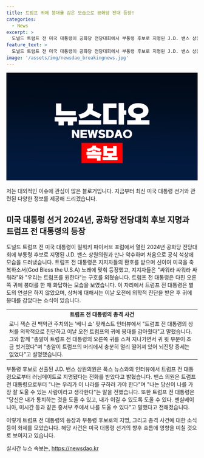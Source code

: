```yaml
---
title: 트럼프 귀에 붕대를 감은 모습으로 공화당 전대 등장!
categories:
  - News
excerpt: >
  도널드 트럼프 전 미국 대통령이 공화당 전당대회에서 부통령 후보로 지명된 J.D. 밴스 상원의원과 만나 악수하며 대선에 참여 의사를 공식화했다. 트럼프는 귀를 총에 맞고 이틀 만에 나섰지만, 다친 부분으로부터 멀리 떨어져 뇌진탕 증세는 없다고 전 백악관 주치의가 밝혔다. 밴스 의원은 트럼프 전 대통령을 러닝메이트로 선택한 전화를 받았고, 트럼프는 밴스를 통해 중서부 주들에서의 승리를 이끌어낼 수 있다고 말했다. 트럼프의 참석으로 지지자들은 열광하며 전당대회는 초미에 몰려들었다.
feature_text: >
  도널드 트럼프 전 미국 대통령이 공화당 전당대회에서 부통령 후보로 지명된 J.D. 밴스 상원의원과 만나 악수하며 대선에 참여 의사를 공식화했다. 트럼프는 귀를 총에 맞고 이틀 만에 나섰지만, 다친 부분으로부터 멀리 떨어져 뇌진탕 증세는 없다고 전 백악관 주치의가 밝혔다. 밴스 의원은 트럼프 전 대통령을 러닝메이트로 선택한 전화를 받았고, 트럼프는 밴스를 통해 중서부 주들에서의 승리를 이끌어낼 수 있다고 말했다. 트럼프의 참석으로 지지자들은 열광하며 전당대회는 초미에 몰려들었다.
image: '/assets/img/newsdao_breakingnews.jpg'
---
```


<p><img src="/assets/img/newsdao_breakingnews.jpg" alt="koreaapp 속보" /></p>

<p>저는 대외적인 이슈에 관심이 많은 블로거입니다. 지금부터 최신 미국 대통령 선거와 관련된 다양한 정보를 제공해 드리겠습니다.</p>

<h2 data-ke-size="size26">미국 대통령 선거 2024년, 공화당 전당대회 후보 지명과 트럼프 전 대통령의 등장</h2>

<p data-ke-size="size16">도널드 트럼프 전 미국 대통령이 밀워키 파이서브 포럼에서 열린 2024년 공화당 전당대회에 부통령 후보로 지명된 J.D. 밴스 상원의원과 만나 악수하며 처음으로 공식 석상에 모습을 드러냈습니다. 트럼프 전 대통령은 지지자들의 환호를 받으며 신이여 미국을 축복하소서(God Bless the U.S.A) 노래에 맞춰 등장했고, 지지자들은 "싸워라 싸워라 싸워라"와 "우리는 트럼프를 원한다"는 구호를 외쳤습니다. 트럼프 전 대통령은 다친 오른쪽 귀에 붕대를 한 채 화답하는 모습을 보였습니다. 이 자리에서 트럼프 전 대통령은 별도의 연설은 하지 않았으며, 상처에 대해서는 이날 오전에 의학적 진단을 받은 후 귀에 붕대를 감았다는 소식이 있습니다.</p>

<table>
  <tr>
    <td style="text-align: center; height: 17px;"><b>트럼프 전 대통령의 총격 사건</b></td>
  </tr>
  <tr>
    <td>로니 잭슨 전 백악관 주치의는 '베니 쇼' 팟캐스트 인터뷰에서 "트럼프 전 대통령의 상처를 의학적으로 진단하고 이날 오전 트럼프의 귀에 붕대를 감아줬다"고 말했습니다. 그와 함께 "총알이 트럼프 전 대통령의 오른쪽 귀를 스쳐 지나가면서 귀 윗 부분이 조금 벗거졌다"며 "총알이 트럼프의 머리에서 충분히 멀리 떨어져 있어 뇌진탕 증세는 없었다"고 설명했습니다.</td>
  </tr>
</table>

<p data-ke-size="size16">부통령 후보로 선출된 J.D. 밴스 상원의원은 폭스 뉴스와의 인터뷰에서 트럼프 전 대통령으로부터 러닝메이트로 지명됐다는 전화를 받았다고 밝혔습니다. 밴스 의원은 트럼프 전 대통령으로부터 "나는 우리가 이 나라를 구하러 가야 한다"며 "나는 당신이 나를 가장 잘 도울 수 있는 사람이라고 생각한다"는 말을 전했습니다. 또한 트럼프 전 대통령은 "당신은 내가 통치하는 것을 도울 수 있고, 내가 이길 수 있도록 도울 수 있다. 펜실베이니아, 미시간 등과 같은 중서부 주에서 나를 도울 수 있다"고 말했다고 전해졌습니다.</p>

<p>이렇게 트럼프 전 대통령의 등장과 부통령 후보로의 지명, 그리고 총격 사건에 대한 소식 등이 화제를 모았습니다. 해당 사건은 미국 대통령 선거의 향후 흐름에 영향을 미칠 것으로 보여지고 있습니다.</p>
실시간 뉴스 속보는, <a href="https://newsdao.kr" rel="dofollow">https://newsdao.kr</a>


